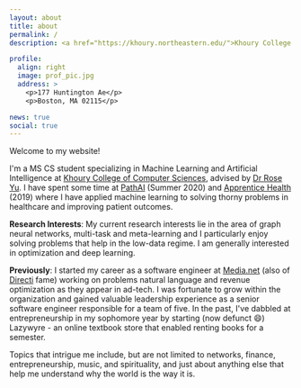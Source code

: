 ```yaml
---
layout: about
title: about
permalink: /
description: <a href="https://khoury.northeastern.edu/">Khoury College of Computer Sciences</a> • <a href="https://www.northeastern.edu/">Northeastern University</a> 

profile:
  align: right
  image: prof_pic.jpg
  address: >
    <p>177 Huntington Ae</p>
    <p>Boston, MA 02115</p>

news: true
social: true
---
```


Welcome to my website!

I'm a MS CS student specializing in Machine Learning and Artificial Intelligence at [Khoury College of Computer Sciences](https://khoury.northeastern.edu/), advised by [Dr Rose Yu](http://roseyu.com/). I have spent some time at [PathAI](https://pathai.com) (Summer 2020) and [Apprentice Health](https://apprenticehealth.com) (2019) where I have applied machine learning to solving thorny problems in healthcare and improving patient outcomes.

**Research Interests**:
My current research interests lie in the area of graph neural networks, multi-task and meta-learning and I particularly enjoy solving problems that help in the low-data regime. I am generally interested in optimization and deep learning.

**Previously**: I started my career as a software engineer at [Media.net](https://www.media.net/) (also of [Directi](https://www.directi.com/) fame) working on problems natural language and revenue optimization as they appear in ad-tech. I was fortunate to grow within the organization and gained valuable leadership experience as a senior software engineer responsible for a team of five. In the past, I've dabbled at entrepreneurship in my sophomore year by starting (now defunct :smile:) Lazywyre - an online textbook store that enabled renting books for a semester.  

Topics that intrigue me include, but are not limited to networks, finance, entrepreneurship, music, and spirituality, and just about anything else that help me understand why the world is the way it is.